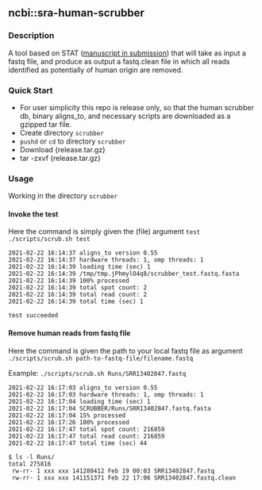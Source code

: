## ncbi::sra-human-scrubber 
### Description
A tool based on STAT ([manuscript in submission](https://biorxiv.org/cgi/content/short/2021.02.16.431451v1)) that will take as input a fastq file, and produce as output a fastq.clean file in which all reads identified as potentially of human origin are removed.

### Quick Start
* For user simplicity this repo is release only, so that the human scrubber db, binary aligns_to, and necessary scripts are downloaded as a gzipped tar file.
* Create directory `scrubber`
* `pushd` or `cd` to directory `scrubber`
* Download {release.tar.gz}
* tar -zxvf {release.tar.gz}


### Usage
Working in the directory `scrubber`
#### Invoke the test 
Here the command is simply given the (file) argument `test`
`./scripts/scrub.sh test`

```
2021-02-22 16:14:37 aligns_to version 0.55  
2021-02-22 16:14:37 hardware threads: 1, omp threads: 1  
2021-02-22 16:14:39 loading time (sec) 1
2021-02-22 16:14:39 /tmp/tmp.jPhmylO4q8/scrubber_test.fastq.fasta  
2021-02-22 16:14:39 100% processed  
2021-02-22 16:14:39 total spot count: 2  
2021-02-22 16:14:39 total read count: 2 
2021-02-22 16:14:39 total time (sec) 1 

test succeeded
```

#### Remove human reads from fastq file

Here the command is given the path to your local fastq file as argument
`./scripts/scrub.sh path-to-fastq-file/filename.fastq`

Example:
`./scripts/scrub.sh Runs/SRR13402847.fastq`

```
2021-02-22 16:17:03 aligns_to version 0.55
2021-02-22 16:17:03 hardware threads: 1, omp threads: 1
2021-02-22 16:17:04 loading time (sec) 1
2021-02-22 16:17:04 SCRUBBER/Runs/SRR13402847.fastq.fasta
2021-02-22 16:17:04 15% processed
2021-02-22 16:17:26 100% processed
2021-02-22 16:17:47 total spot count: 216859
2021-02-22 16:17:47 total read count: 216859
2021-02-22 16:17:47 total time (sec) 44
```

```
$ ls -l Runs/
total 275816
 rw-rr- 1 xxx xxx 141280412 Feb 19 00:03 SRR13402847.fastq
 rw-rr- 1 xxx xxx 141151371 Feb 22 17:06 SRR13402847.fastq.clean
```
